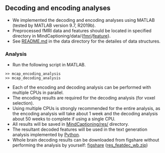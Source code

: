 ## Decoding and encoding analyses
- We implemented the decoding and encoding analyses using MATLAB (tested by MATLAB version 9.7, R2019b).
- Preprocessed fMRI data and features should be located in specified directory in MindCaptioning/data/{[fmri](../../data/fmri)/[feature](../../data/feature)}.
- See [README.md](../../data/README.md) in the data directory for the detailes of data structures.

### Analysis
- Run the following script in MATLAB.
```plaintext
>> mcap_encoding_analysis
>> mcap_decoding_analysis
```
- Each of the encoding and decoding analysis can be performed with multiple CPUs in parallel.
- The encoding results are required for the decoding analysis (for voxel selection).
- Using multiple CPUs is strongly recommended for the entire analysis, as the encoding analysis will take about 1 week and the decoding analysis about 50 weeks to complete if using a single CPU.
- All results will be saved in [MindCaptioning/res/](../../res) directory.
- The resultant decoded features will be used in the text generation analysis implemented by [Python](../python).
- Whole brain decoding results can be downloaded from figshare without performing the analysis by yourself:
 <a href="https://doi.org/10.6084/m9.figshare.25808179">figshare</a>
 (<a href="https://figshare.com/ndownloader/files/46387381">res_featdec_wb.zip</a>)

### 
